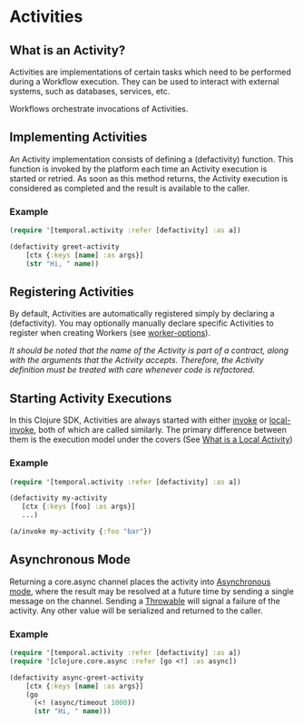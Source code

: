 # Activities

## What is an Activity?

Activities are implementations of certain tasks which need to be performed during a Workflow execution. They can be used to interact with external systems, such as databases, services, etc.

Workflows orchestrate invocations of Activities.

## Implementing Activities

An Activity implementation consists of defining a (defactivity) function. This function is invoked by the platform each time an Activity execution is started or retried. As soon as this method returns, the Activity execution is considered as completed and the result is available to the caller.

### Example

```clojure
(require '[temporal.activity :refer [defactivity] :as a])

(defactivity greet-activity
    [ctx {:keys [name] :as args}]
    (str "Hi, " name))
```

## Registering Activities

By default, Activities are automatically registered simply by declaring a (defactivity).  You may optionally manually declare specific Activities to register when creating Workers (see [worker-options](https://cljdoc.org/d/io.github.manetu/temporal-sdk/0.7.0/api/temporal.client.worker#worker-options)).

*It should be noted that the name of the Activity is part of a contract, along with the arguments that the Activity accepts.  Therefore, the Activity definition must be treated with care whenever code is refactored.*

## Starting Activity Executions

In this Clojure SDK, Activities are always started with either [invoke](https://cljdoc.org/d/io.github.manetu/temporal-sdk/0.7.0/api/temporal.activity#invoke) or [local-invoke](https://cljdoc.org/d/io.github.manetu/temporal-sdk/0.7.0/api/temporal.activity#local-invoke), both of which are called similarly.  The primary difference between them is the execution model under the covers (See [What is a Local Activity](https://docs.temporal.io/concepts/what-is-a-local-activity/))

### Example

```clojure
(require '[temporal.activity :refer [defactivity] :as a])

(defactivity my-activity
   [ctx {:keys [foo] :as args}]
   ...)

(a/invoke my-activity {:foo "bar"})
```

## Asynchronous Mode

Returning a core.async channel places the activity into [Asynchronous mode](https://docs.temporal.io/java/activities/#asynchronous-activity-completion), where the result may be resolved at a future time by sending a single message on the channel. Sending a [Throwable](https://docs.oracle.com/javase/7/docs/api/java/lang/Throwable.html) will signal a failure of the activity. Any other value will be serialized and returned to the caller.

### Example

```clojure
(require '[temporal.activity :refer [defactivity] :as a])
(require '[clojure.core.async :refer [go <!] :as async])

(defactivity async-greet-activity
    [ctx {:keys [name] :as args}] 
    (go
      (<! (async/timeout 1000))
      (str "Hi, " name)))
```